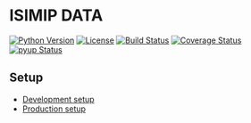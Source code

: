 ISIMIP DATA
===========

[![Python Version](https://img.shields.io/badge/python-3.6|3.7|3.8-blue)](https://www.python.org/)
[![License](https://img.shields.io/badge/License-MIT-green)](https://github.com/ISI-MIP/isimip-data/blob/master/LICENSE)
[![Build Status](https://travis-ci.org/ISI-MIP/isimip-data.svg?branch=master)](https://travis-ci.org/ISI-MIP/isimip-data)
[![Coverage Status](https://coveralls.io/repos/github/ISI-MIP/isimip-data/badge.svg?branch=master)](https://coveralls.io/github/ISI-MIP/isimip-data?branch=tests)
[![pyup Status](https://pyup.io/repos/github/ISI-MIP/isimip-data/shield.svg)](https://pyup.io/repos/github/ISI-MIP/isimip-data/)

Setup
-----

* [Development setup](/docs/dev.md)
* [Production setup](/docs/prod.md)
